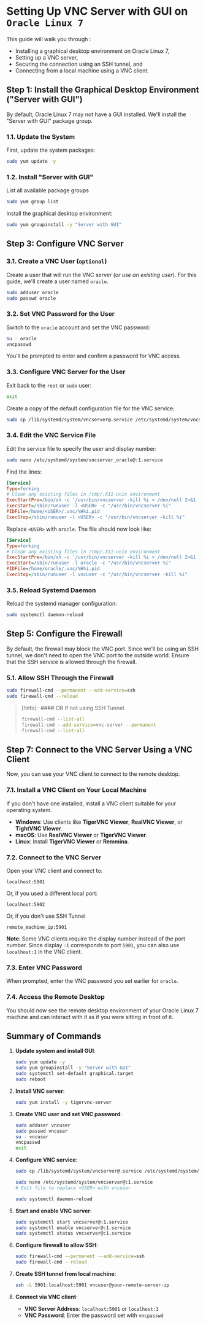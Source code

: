 # Setting Up VNC Server with GUI on `Oracle Linux 7` 

This guide will walk you through :
- Installing a graphical desktop environment on Oracle Linux 7, 
- Setting up a VNC server, 
- Securing the connection using an SSH tunnel, and 
- Connecting from a local machine using a VNC client.


## Step 1: Install the Graphical Desktop Environment ("Server with GUI")

By default, Oracle Linux 7 may not have a GUI installed. We'll install the "Server with GUI" package group.

### 1.1. Update the System

First, update the system packages:

```bash
sudo yum update -y
```

### 1.2. Install "Server with GUI"

List all available package groups
```bash
sudo yum group list
```

Install the graphical desktop environment:
```bash
sudo yum groupinstall -y "Server with GUI"
```



## Step 3: Configure VNC Server

### 3.1. Create a VNC User (`optional`)

Create a user that will run the VNC server (*or use an existing user*). For this guide, we'll create a user named `oracle`.

```bash
sudo adduser oracle
sudo passwd oracle
```

### 3.2. Set VNC Password for the User

Switch to the `oracle` account and set the VNC password:

```bash
su - oracle
vncpasswd
```

You'll be prompted to enter and confirm a password for VNC access.

### 3.3. Configure VNC Server for the User

Exit back to the `root` or `sudo` user:

```bash
exit
```

Create a copy of the default configuration file for the VNC service:

```bash
sudo cp /lib/systemd/system/vncserver@.service /etc/systemd/system/vncserver_oracle@:1.service
```

### 3.4. Edit the VNC Service File

Edit the service file to specify the user and display number:

```bash
sudo nano /etc/systemd/system/vncserver_oracle@:1.service
```

Find the lines:

```ini
[Service]
Type=forking
# Clean any existing files in /tmp/.X11-unix environment
ExecStartPre=/bin/sh -c '/usr/bin/vncserver -kill %i > /dev/null 2>&1 || :'
ExecStart=/sbin/runuser -l <USER> -c "/usr/bin/vncserver %i"
PIDFile=/home/<USER>/.vnc/%H%i.pid
ExecStop=/sbin/runuser -l <USER> -c "/usr/bin/vncserver -kill %i"
```

Replace `<USER>` with `oracle`. The file should now look like:

```ini
[Service]
Type=forking
# Clean any existing files in /tmp/.X11-unix environment
ExecStartPre=/bin/sh -c '/usr/bin/vncserver -kill %i > /dev/null 2>&1 || :'
ExecStart=/sbin/runuser -l oracle -c "/usr/bin/vncserver %i"
PIDFile=/home/oracle/.vnc/%H%i.pid
ExecStop=/sbin/runuser -l vncuser -c "/usr/bin/vncserver -kill %i"
```

### 3.5. Reload Systemd Daemon

Reload the systemd manager configuration:

```bash
sudo systemctl daemon-reload
```


## Step 5: Configure the Firewall

By default, the firewall may block the VNC port. Since we'll be using an SSH tunnel, we don't need to open the VNC port to the outside world. Ensure that the SSH service is allowed through the firewall.

### 5.1. Allow SSH Through the Firewall

```bash
sudo firewall-cmd --permanent --add-service=ssh
sudo firewall-cmd --reload
```


> [!info]- #### OR If not using SSH Tunnel
> ```bash
> firewall-cmd --list-all
> firewall-cmd --add-service=vnc-server --permanent
> firewall-cmd --list-all
> ```


## Step 7: Connect to the VNC Server Using a VNC Client

Now, you can use your VNC client to connect to the remote desktop.

### 7.1. Install a VNC Client on Your Local Machine

If you don't have one installed, install a VNC client suitable for your operating system.

- **Windows**: Use clients like **TigerVNC Viewer**, **RealVNC Viewer**, or **TightVNC Viewer**.
- **macOS**: Use **RealVNC Viewer** or **TigerVNC Viewer**.
- **Linux**: Install **TigerVNC Viewer** or **Remmina**.

### 7.2. Connect to the VNC Server

Open your VNC client and connect to:

```
localhost:5901
```

Or, if you used a different local port:

```
localhost:5902
```

Or, if you don't use SSH Tunnel
```
remote_machine_ip:5901
```

**Note**: Some VNC clients require the display number instead of the port number. Since display `:1` corresponds to port `5901`, you can also use `localhost:1` in the VNC client.

### 7.3. Enter VNC Password

When prompted, enter the VNC password you set earlier for `oracle`.

### 7.4. Access the Remote Desktop

You should now see the remote desktop environment of your Oracle Linux 7 machine and can interact with it as if you were sitting in front of it.


## **Summary of Commands**

1. **Update system and install GUI**:

   ```bash
   sudo yum update -y
   sudo yum groupinstall -y "Server with GUI"
   sudo systemctl set-default graphical.target
   sudo reboot
   ```

2. **Install VNC server**:

   ```bash
   sudo yum install -y tigervnc-server
   ```

3. **Create VNC user and set VNC password**:

   ```bash
   sudo adduser vncuser
   sudo passwd vncuser
   su - vncuser
   vncpasswd
   exit
   ```

4. **Configure VNC service**:

   ```bash
   sudo cp /lib/systemd/system/vncserver@.service /etc/systemd/system/vncserver@:1.service
   
   sudo nano /etc/systemd/system/vncserver@:1.service
   # Edit file to replace <USER> with vncuser
   
   sudo systemctl daemon-reload
   ```


5. **Start and enable VNC server**:

   ```bash
   sudo systemctl start vncserver@:1.service
   sudo systemctl enable vncserver@:1.service
   sudo systemctl status vncserver@:1.service
   ```

6. **Configure firewall to allow SSH**:

   ```bash
   sudo firewall-cmd --permanent --add-service=ssh
   sudo firewall-cmd --reload
   ```

7. **Create SSH tunnel from local machine**:

   ```bash
   ssh -L 5901:localhost:5901 vncuser@your-remote-server-ip
   ```

8. **Connect via VNC client**:

   - **VNC Server Address**: `localhost:5901` or `localhost:1`
   - **VNC Password**: Enter the password set with `vncpasswd`

